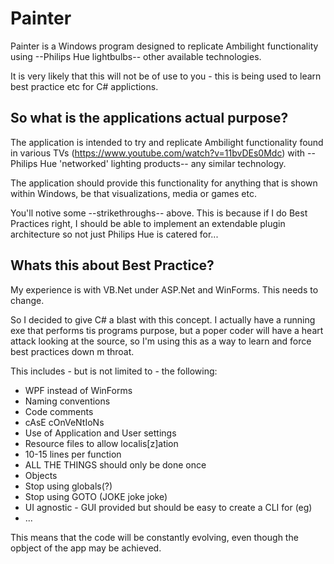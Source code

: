 # Painter
Painter is a Windows program designed to replicate Ambilight functionality using --Philips Hue lightbulbs-- other available technologies.

It is very likely that this will not be of use to you - this is being used to learn best practice etc for C# applictions.

## So what is the applications actual purpose?
The application is intended to try and replicate Ambilight functionality found in various TVs (https://www.youtube.com/watch?v=11bvDEs0Mdc) with --Philips Hue 'networked' lighting products-- any similar technology.

The application should provide this functionality for anything that is shown within Windows, be that visualizations, media or games etc.

You'll notive some --strikethroughs-- above. This is because if I do Best Practices right, I should be able to implement an extendable plugin architecture so not just Philips Hue is catered for...

## Whats this about Best Practice?
My experience is with VB.Net under ASP.Net and WinForms. This needs to change.

So I decided to give C# a blast with this concept. I actually have a running exe that performs tis programs purpose, but a poper coder will have a heart attack looking at the source, so I'm using this as a way to learn and force best practices down m throat.

This includes - but is not limited to - the following:

* WPF instead of WinForms
* Naming conventions
* Code comments
* cAsE cOnVeNtIoNs
* Use of Application and User settings
* Resource files to allow localis[z]ation
* 10-15 lines per function
* ALL THE THINGS should only be done once
* Objects
* Stop using globals(?)
* Stop using GOTO (JOKE joke joke)
* UI agnostic - GUI provided but should be easy to create a CLI for (eg)
* ...

This means that the code will be constantly evolving, even though the opbject of the app may be achieved. 
